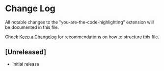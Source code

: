 # Change Log

All notable changes to the "you-are-the-code-highlighting" extension will be documented in this file.

Check [Keep a Changelog](http://keepachangelog.com/) for recommendations on how to structure this file.

## [Unreleased]

- Initial release